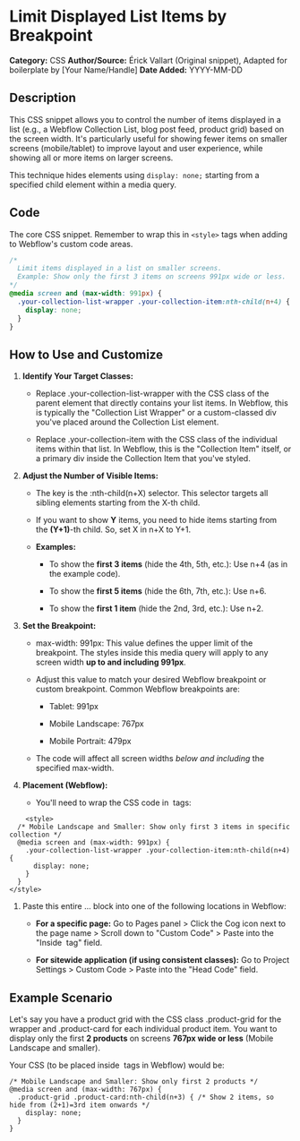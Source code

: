 # Limit Displayed List Items by Breakpoint

**Category:** CSS
**Author/Source:** Érick Vallart (Original snippet), Adapted for boilerplate by [Your Name/Handle]
**Date Added:** YYYY-MM-DD <!-- Replace with actual date, e.g., 2024-07-02 -->

## Description

This CSS snippet allows you to control the number of items displayed in a list (e.g., a Webflow Collection List, blog post feed, product grid) based on the screen width. It's particularly useful for showing fewer items on smaller screens (mobile/tablet) to improve layout and user experience, while showing all or more items on larger screens.

This technique hides elements using `display: none;` starting from a specified child element within a media query.

## Code

The core CSS snippet. Remember to wrap this in `<style>` tags when adding to Webflow's custom code areas.

```css
/*
  Limit items displayed in a list on smaller screens.
  Example: Show only the first 3 items on screens 991px wide or less.
*/
@media screen and (max-width: 991px) {
  .your-collection-list-wrapper .your-collection-item:nth-child(n+4) {
    display: none;
  }
}
```

How to Use and Customize
------------------------

1.  **Identify Your Target Classes:**
    
    *   Replace .your-collection-list-wrapper with the CSS class of the parent element that directly contains your list items. In Webflow, this is typically the "Collection List Wrapper" or a custom-classed div you've placed around the Collection List element.
        
    *   Replace .your-collection-item with the CSS class of the individual items within that list. In Webflow, this is the "Collection Item" itself, or a primary div inside the Collection Item that you've styled.
        
2.  **Adjust the Number of Visible Items:**
    
    *   The key is the :nth-child(n+X) selector. This selector targets all sibling elements starting from the X-th child.
        
    *   If you want to show **Y** items, you need to hide items starting from the **(Y+1)**\-th child. So, set X in n+X to Y+1.
        
    *   **Examples:**
        
        *   To show the **first 3 items** (hide the 4th, 5th, etc.): Use n+4 (as in the example code).
            
        *   To show the **first 5 items** (hide the 6th, 7th, etc.): Use n+6.
            
        *   To show the **first 1 item** (hide the 2nd, 3rd, etc.): Use n+2.
            
3.  **Set the Breakpoint:**
    
    *   max-width: 991px: This value defines the upper limit of the breakpoint. The styles inside this media query will apply to any screen width **up to and including 991px**.
        
    *   Adjust this value to match your desired Webflow breakpoint or custom breakpoint. Common Webflow breakpoints are:
        
        *   Tablet: 991px
            
        *   Mobile Landscape: 767px
            
        *   Mobile Portrait: 479px
            
    *   The code will affect all screen widths _below and including_ the specified max-width.
        
4.  **Placement (Webflow):**
    
    *   You'll need to wrap the CSS code in  tags:</div></li></ul></li></ol><p class="slate-paragraph"></p></x-turndown>
```
    <style>
  /* Mobile Landscape and Smaller: Show only first 3 items in specific collection */
  @media screen and (max-width: 991px) {
    .your-collection-list-wrapper .your-collection-item:nth-child(n+4) {
      display: none;
    }
  }
</style>
```

1.  Paste this entire ... block into one of the following locations in Webflow:
    
    *   **For a specific page:** Go to Pages panel > Click the Cog icon next to the page name > Scroll down to "Custom Code" > Paste into the "Inside  tag" field.
        
    *   **For sitewide application (if using consistent classes):** Go to Project Settings > Custom Code > Paste into the "Head Code" field.
        

Example Scenario
----------------

Let's say you have a product grid with the CSS class .product-grid for the wrapper and .product-card for each individual product item. You want to display only the first **2 products** on screens **767px wide or less** (Mobile Landscape and smaller).

Your CSS (to be placed inside  tags in Webflow) would be:</p><p class="slate-paragraph"></p></x-turndown>

```
/* Mobile Landscape and Smaller: Show only first 2 products */
@media screen and (max-width: 767px) {
  .product-grid .product-card:nth-child(n+3) { /* Show 2 items, so hide from (2+1)=3rd item onwards */
    display: none;
  }
}
```

